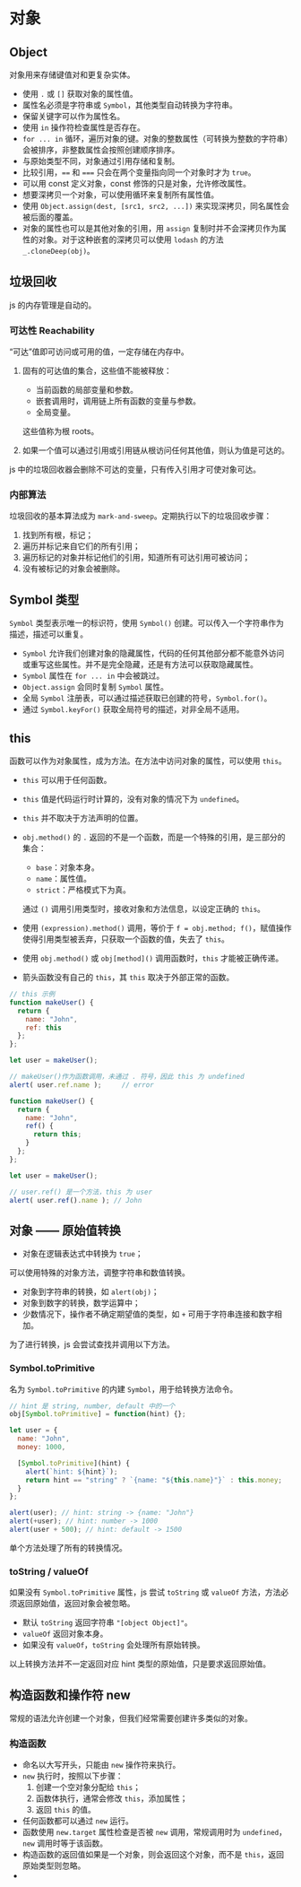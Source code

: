 # 对象

## Object

对象用来存储键值对和更复杂实体。

- 使用 `.` 或 `[]` 获取对象的属性值。
- 属性名必须是字符串或 `Symbol`，其他类型自动转换为字符串。
- 保留关键字可以作为属性名。
- 使用 `in` 操作符检查属性是否存在。
- `for ... in` 循环，遍历对象的键。对象的整数属性（可转换为整数的字符串）会被排序，非整数属性会按照创建顺序排序。
- 与原始类型不同，对象通过引用存储和复制。
- 比较引用，`==` 和 `===` 只会在两个变量指向同一个对象时才为 `true`。
- 可以用 const 定义对象，const 修饰的只是对象，允许修改属性。
- 想要深拷贝一个对象，可以使用循环来复制所有属性值。
- 使用 `Object.assign(dest, [src1, src2, ...])` 来实现深拷贝，同名属性会被后面的覆盖。
- 对象的属性也可以是其他对象的引用，用 `assign` 复制时并不会深拷贝作为属性的对象。对于这种嵌套的深拷贝可以使用 `lodash` 的方法 `_.cloneDeep(obj)`。

## 垃圾回收

js 的内存管理是自动的。

### 可达性 Reachability

“可达”值即可访问或可用的值，一定存储在内存中。

1. 固有的可达值的集合，这些值不能被释放：

   - 当前函数的局部变量和参数。
   - 嵌套调用时，调用链上所有函数的变量与参数。
   - 全局变量。

    这些值称为根 roots。
2. 如果一个值可以通过引用或引用链从根访问任何其他值，则认为值是可达的。

js 中的垃圾回收器会删除不可达的变量，只有传入引用才可使对象可达。

### 内部算法

垃圾回收的基本算法成为 `mark-and-sweep`。定期执行以下的垃圾回收步骤：

1. 找到所有根，标记；
2. 遍历并标记来自它们的所有引用；
3. 遍历标记的对象并标记他们的引用，知道所有可达引用可被访问；
4. 没有被标记的对象会被删除。

## Symbol 类型

`Symbol` 类型表示唯一的标识符，使用 `Symbol()` 创建。可以传入一个字符串作为描述，描述可以重复。

- `Symbol` 允许我们创建对象的隐藏属性，代码的任何其他部分都不能意外访问或重写这些属性。并不是完全隐藏，还是有方法可以获取隐藏属性。
- `Symbol` 属性在 `for ... in` 中会被跳过。
- `Object.assign` 会同时复制 `Symbol` 属性。
- 全局 `Symbol` 注册表，可以通过描述获取已创建的符号，`Symbol.for()`。
- 通过 `Symbol.keyFor()` 获取全局符号的描述，对非全局不适用。

## this

函数可以作为对象属性，成为方法。在方法中访问对象的属性，可以使用 `this`。

- `this` 可以用于任何函数。
- `this` 值是代码运行时计算的，没有对象的情况下为 `undefined`。
- `this` 并不取决于方法声明的位置。
- `obj.method()` 的 `.` 返回的不是一个函数，而是一个特殊的引用，是三部分的集合：
    - `base`：对象本身。
    - `name`：属性值。
    - `strict`：严格模式下为真。

    通过 `()` 调用引用类型时，接收对象和方法信息，以设定正确的 `this`。
- 使用 `(expression).method()` 调用，等价于 `f = obj.method; f()`，赋值操作使得引用类型被丢弃，只获取一个函数的值，失去了 `this`。 
- 使用 `obj.method()` 或 `obj[method]()` 调用函数时，`this` 才能被正确传递。
- 箭头函数没有自己的 `this`，其 `this` 取决于外部正常的函数。

```js
// this 示例
function makeUser() {
  return {
    name: "John",
    ref: this
  };
};

let user = makeUser();

// makeUser()作为函数调用，未通过 . 符号，因此 this 为 undefined
alert( user.ref.name );     // error

function makeUser() {
  return {
    name: "John",
    ref() {
      return this;
    }
  };
};

let user = makeUser();

// user.ref() 是一个方法，this 为 user
alert( user.ref().name ); // John
```

## 对象 —— 原始值转换

- 对象在逻辑表达式中转换为 `true`；

可以使用特殊的对象方法，调整字符串和数值转换。

- 对象到字符串的转换，如 `alert(obj)`；
- 对象到数字的转换，数学运算中；
- 少数情况下，操作者不确定期望值的类型，如 `+` 可用于字符串连接和数字相加。

为了进行转换，js 会尝试查找并调用以下方法。

### Symbol.toPrimitive

名为 `Symbol.toPrimitive` 的内建 `Symbol`，用于给转换方法命令。

```js
// hint 是 string, number, default 中的一个
obj[Symbol.toPrimitive] = function(hint) {};

let user = {
  name: "John",
  money: 1000,

  [Symbol.toPrimitive](hint) {
    alert(`hint: ${hint}`);
    return hint == "string" ? `{name: "${this.name}"}` : this.money;
  }
};

alert(user); // hint: string -> {name: "John"}
alert(+user); // hint: number -> 1000
alert(user + 500); // hint: default -> 1500
```

单个方法处理了所有的转换情况。

### toString / valueOf

如果没有 `Symbol.toPrimitive` 属性，js 尝试 `toString` 或 `valueOf` 方法，方法必须返回原始值，返回对象会被忽略。

- 默认 `toString` 返回字符串 `"[object Object]"`。
- `valueOf` 返回对象本身。
- 如果没有 `valueOf`，`toString` 会处理所有原始转换。

以上转换方法并不一定返回对应 hint 类型的原始值，只是要求返回原始值。

## 构造函数和操作符 new

常规的语法允许创建一个对象，但我们经常需要创建许多类似的对象。

### 构造函数

- 命名以大写开头，只能由 `new` 操作符来执行。
- `new` 执行时，按照以下步骤：
    1. 创建一个空对象分配给 `this`；
    2. 函数体执行，通常会修改 `this`，添加属性；
    3. 返回 `this` 的值。
- 任何函数都可以通过 `new` 运行。
- 函数使用 `new.target` 属性检查是否被 `new` 调用，常规调用时为 `undefined`，`new` 调用时等于该函数。
- 构造函数的返回值如果是一个对象，则会返回这个对象，而不是 `this`，返回原始类型则忽略。
- 